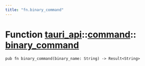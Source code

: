 ```yaml
---
title: "fn.binary_command"
---
```


# Function [tauri_api](/docs/api/rust/tauri_api/../index.html)::​[command](/docs/api/rust/tauri_api/index.html)::​[binary_command](/docs/api/rust/tauri_api/)

    pub fn binary_command(binary_name: String) -> Result<String>

      